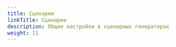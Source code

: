 ```yaml
---
title: Сценарии
linkTitle: Сценарии
description: Общие настройки в сценарных генераторах
weight: 11
---
```

